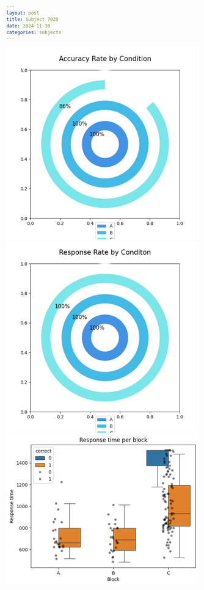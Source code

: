 ```yaml
---
layout: post
title: Subject 7028
date: 2024-11-30
categories: subjects
---
```


![](data/7028/run-2/7028_accuracy_rate.png)
![](data/7028/run-2/7028_response_rate.png)
![](data/7028/run-2/7028_rt.png)
